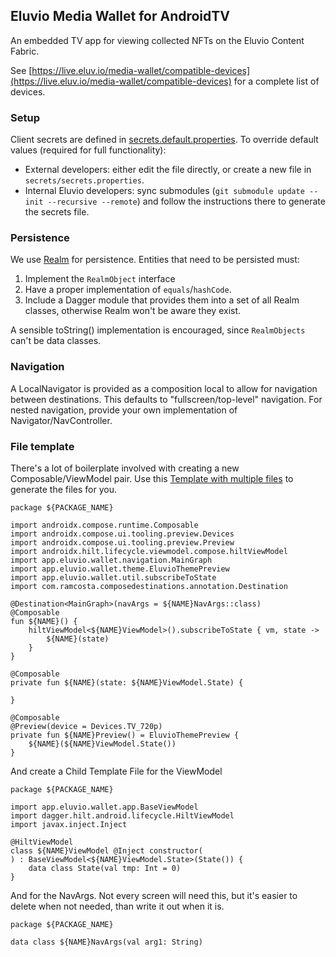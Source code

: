 ## Eluvio Media Wallet for AndroidTV

An embedded TV app for viewing collected NFTs on the Eluvio Content Fabric.

See [https://live.eluv.io/media-wallet/compatible-devices](https://live.eluv.io/media-wallet/compatible-devices)
for a complete list of devices.

### Setup
Client secrets are defined in [secrets.default.properties](secrets.default.properties). To override default values (required for full functionality):  
* External developers: either edit the file directly, or create a new file in `secrets/secrets.properties`.    
* Internal Eluvio developers: sync submodules (`git submodule update --init --recursive --remote`) and follow the instructions there to generate the secrets file.

### Persistence 
We use [Realm](https://www.mongodb.com/docs/realm/sdk/kotlin/) for persistence.
Entities that need to be persisted must:
1. Implement the `RealmObject` interface
2. Have a proper implementation of `equals`/`hashCode`.
3. Include a Dagger module that provides them into a set of all Realm classes, otherwise Realm won't be aware they exist.

A sensible toString() implementation is encouraged, since `RealmObjects` can't be data classes. 

### Navigation
A LocalNavigator is provided as a composition local to allow for navigation between destinations.
This defaults to "fullscreen/top-level" navigation. For nested navigation, provide your own implementation of Navigator/NavController.

### File template

There's a lot of boilerplate involved with creating a new Composable/ViewModel pair.
Use this [Template with multiple files](https://www.jetbrains.com/help/idea/templates-with-multiple-files.html) to generate the files for you.

```
package ${PACKAGE_NAME}

import androidx.compose.runtime.Composable
import androidx.compose.ui.tooling.preview.Devices
import androidx.compose.ui.tooling.preview.Preview
import androidx.hilt.lifecycle.viewmodel.compose.hiltViewModel
import app.eluvio.wallet.navigation.MainGraph
import app.eluvio.wallet.theme.EluvioThemePreview
import app.eluvio.wallet.util.subscribeToState
import com.ramcosta.composedestinations.annotation.Destination

@Destination<MainGraph>(navArgs = ${NAME}NavArgs::class)
@Composable
fun ${NAME}() {
    hiltViewModel<${NAME}ViewModel>().subscribeToState { vm, state ->
        ${NAME}(state)
    }
}

@Composable
private fun ${NAME}(state: ${NAME}ViewModel.State) {

}

@Composable
@Preview(device = Devices.TV_720p)
private fun ${NAME}Preview() = EluvioThemePreview {
    ${NAME}(${NAME}ViewModel.State())
}
```

And create a Child Template File for the ViewModel

```
package ${PACKAGE_NAME}

import app.eluvio.wallet.app.BaseViewModel
import dagger.hilt.android.lifecycle.HiltViewModel
import javax.inject.Inject

@HiltViewModel
class ${NAME}ViewModel @Inject constructor(
) : BaseViewModel<${NAME}ViewModel.State>(State()) {
    data class State(val tmp: Int = 0)
}
```

And for the NavArgs. Not every screen will need this, but it's easier to delete when not needed, than write it out when it is.

```
package ${PACKAGE_NAME}

data class ${NAME}NavArgs(val arg1: String)
```
